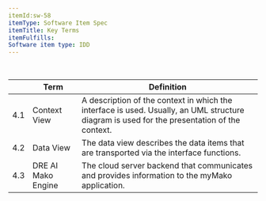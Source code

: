 ```yaml
---
itemId:sw-58
itemType: Software Item Spec
itemTitle: Key Terms
itemFulfills: 
Software item type: IDD
---
```

 

|      |    Term       |   Definition    |
|------|---------------|-----------------|
| 4.1  | Context View  | A description of the context in which the interface is used. Usually, an UML structure diagram is used for the presentation of the context. |
| 4.2  | Data View     | The data view describes the data items that are transported via the interface functions. |
| 4.3  | DRE AI Mako Engine | The cloud server backend that communicates and provides information to the myMako application. |
